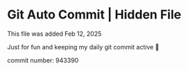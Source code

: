 # Git Auto Commit | Hidden File

This file was added Feb 12, 2025

Just for fun and keeping my daily git commit active 🤪

commit number: 943390
